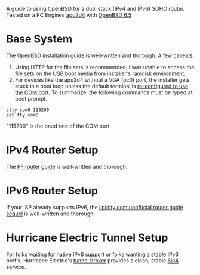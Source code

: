 A guide to using OpenBSD for a dual stack (IPv4 and IPv6) SOHO router. Tested on a PC Engines [apu2d4](https://pcengines.ch/apu2d4.htm) with [OpenBSD 6.5](https://www.openbsd.org/65.html)

# Base System
The OpenBSD [installation guide](https://www.openbsd.org/faq/faq4.html) is well-written and thorough. A few caveats:

1. Using HTTP for the file sets is recommended; I was unable to access the file sets on the USB boot media from installer's ramdisk environment.
2. For devices like the apu2d4 without a VGA (pc0) port, the installer gets stuck in a boot loop unless the default terminal is [re-configured to use the COM port](http://openbsd-archive.7691.n7.nabble.com/PC-Engines-apu2c4-install-reboot-loop-td311126.html#a311131). To summarize, the following commands must be typed at boot prompt.
```
stty com0 115200
set tty com0
```
"115200" is the baud rate of the COM port.

# IPv4 Router Setup
The [PF router guide](https://www.openbsd.org/faq/pf/example1.html) is well-written and thorough.

# IPv6 Router Setup
If your ISP already supports IPv6, the [lipidity.com unofficial router guide sequel](https://lipidity.com/openbsd/router/) is well-written and thorough.

# Hurricane Electric Tunnel Setup
For folks waiting for native IPv6 support or folks wanting a stable IPv6 prefix, Hurricane Electric's [tunnel broker](https://www.tunnelbroker.net/) provides a clean, stable [6in4](https://en.wikipedia.org/wiki/6in4) service.
